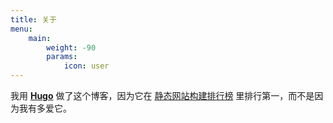 ```yaml
---
title: 关于
menu:
    main: 
        weight: -90
        params:
            icon: user
---
```


我用 **[Hugo](https://gohugo.io/)** 做了这个博客，因为它在 [静态网站构建排行榜](https://fmhy.net/storage#website-creators) 里排行第一，而不是因为我有多爱它。